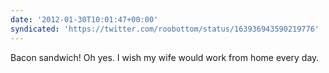 ```yaml
---
date: '2012-01-30T10:01:47+00:00'
syndicated: 'https://twitter.com/roobottom/status/163936943590219776'
---
```

Bacon sandwich! Oh yes. I wish my wife would work from home every day.
